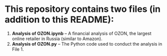 # This repository contains two files (in addition to this README):

1. **Analysis of OZON.ipynb** – A financial analysis of OZON, the largest online retailer in Russia (similar to Amazon).
2. **Analysis of OZON.py** – The Python code used to conduct the analysis in File 1.
